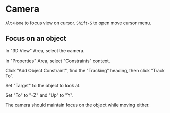 # Camera

`Alt+Home` to focus view on cursor.
`Shift-S` to open move cursor menu.


## Focus on an object

In "3D View" Area, select the camera.

In "Properties" Area, select "Constraints" context.

Click "Add Object Constraint", find the "Tracking" heading, then click
"Track To".

Set "Target" to the object to look at.

Set "To" to "-Z" and "Up" to "Y".

The camera should maintain focus on the object while moving either.
